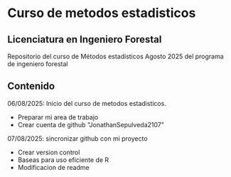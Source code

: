 # Curso de metodos estadisticos 
## Licenciatura en Ingeniero Forestal

Repositorio del curso de Métodos estadísticos Agosto 2025 del programa de ingeniero forestal

## Contenido 

06/08/2025: Inicio del curso de metodos estadisticos.
 + Preparar mi area de trabajo
 + Crear cuenta de github "JonathanSepulveda2107"
 
07/08/2025: sincronizar github con mi proyecto 
 + Crear version control
 + Baseas para uso eficiente de R
 + Modificacion de readme